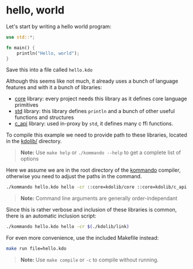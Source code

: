 # hello, world

Let's start by writing a hello world program:
```rs
use std::*;

fn main() {
    println("Hello, world");
}
```
Save this into a file called `hello.kdo`

Although this seems like not much, it already uses a bunch of language features and with it a bunch of libraries:
- [core](https://github.com/justanothercell/kommando/tree/dev/kdolib/core) library: every project needs this library as it defines core language primitives
- [std](https://github.com/justanothercell/kommando/tree/dev/kdolib/std) library: this library defines `println` and a bunch of other useful functions and structures
- [c_api](https://github.com/justanothercell/kommando/tree/dev/kdolib/c_api) library: used in-proxy by `std`, it defines many c ffi functions.

To compile this example we need to provide path to these libraries, located in the [kdolib/](https://github.com/justanothercell/kommando/tree/dev/kdolib) directory.

>**Note:** Use `make help` or `./kommando --help` to get a complete list of options 

Here we assume we are in the root directory of the [kommando](https://github.com/justanothercell/kommando/tree/dev) compiler, otherwise you need to adjust the paths in the command.

```sh
./kommando hello.kdo hello -cr ::core=kdolib/core ::core=kdolib/c_api ::core=kdolib/std 
```

>**Note:** Command line arguments are generally order-independant

Since this is rather verbose and inclusion of these libraries is common, there is an automatic inclusion script:

```sh
./kommando hello.kdo hello -cr $(./kdolib/link)
```

For even more convenience, use the included Makefile instead:

```sh
make run file=hello.kdo
```

>**Note:** Use `make compile` or `-c` to compile without running. 